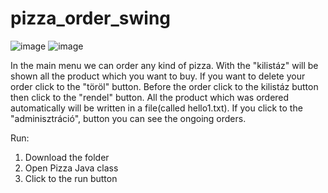 # pizza_order_swing
![image](https://user-images.githubusercontent.com/84236471/147253234-b31f910f-5f91-4534-b0ee-0f3f25d1bc30.png)
![image](https://user-images.githubusercontent.com/84236471/147253332-ed07b9ab-3e31-42b9-916a-86dd6c428be1.png)

In the main menu we can order any kind of pizza. With the "kilistáz" will be shown all the product which you want to buy. If you want to delete your order click to the "töröl" button. Before the order click to the kilistáz button then click to the "rendel" button. All the product which was ordered automatically will be written in a file(called hello1.txt). If you click to the "adminisztráció", button you can see the ongoing orders.

Run:
1. Download the folder
2. Open Pizza Java class
3. Click to the run button
